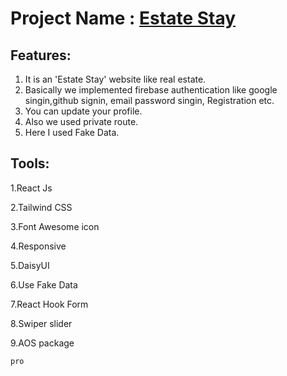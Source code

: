 # Project Name : [Estate Stay](https://estate-stay.web.app/)

## Features: 
1. It is an 'Estate Stay' website like real estate. 
2. Basically we implemented firebase authentication like google singin,github signin, email password singin, Registration etc.
3. You can update your profile.
4. Also we used private route.
5. Here I used Fake Data.


## Tools: 
1.React Js

2.Tailwind CSS

3.Font Awesome icon

4.Responsive

5.DaisyUI

6.Use Fake Data

7.React Hook Form

8.Swiper slider

9.AOS package

    pro


